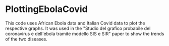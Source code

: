 # PlottingEbolaCovid
This code uses African Ebola data and Italian Covid data to plot the respective graphs. 
It was used in the "Studio del grafico probabile del coronavirus e dell'ebola tramite modello SIS e SIR" paper to show the trends of the two diseases.

